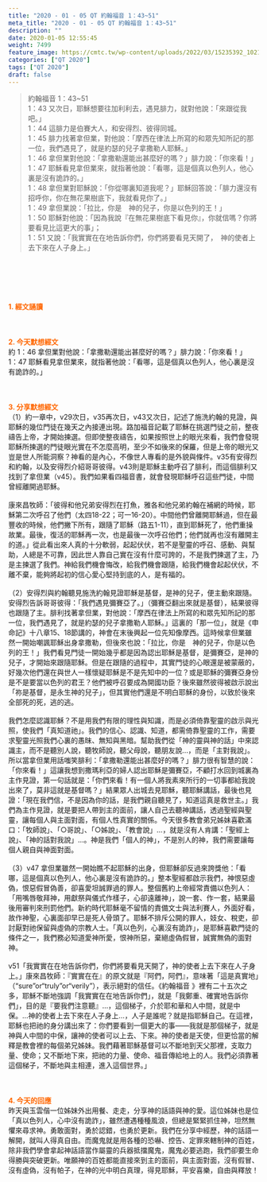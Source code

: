```yaml
---
title: "2020 - 01 - 05 QT 約翰福音 1：43~51"
meta_title: "2020 - 01 - 05 QT 約翰福音 1：43~51"
description: ""
date: 2020-01-05 12:55:45
weight: 7499
feature_image: https://cmtc.tw/wp-content/uploads/2022/03/15235392_10211799862337740_180693556567566654_o-1.webp
categories: ["QT 2020"]
tags: ["QT 2020"]
draft: false
---
```


<blockquote>約翰福音 1：43~51<br />
1：43 又次日，耶穌想要往加利利去，遇見腓力，就對他說：「來跟從我吧。」<br />
1：44 這腓力是伯賽大人，和安得烈、彼得同城。<br />
1：45 腓力找著拿但業，對他說：「摩西在律法上所寫的和眾先知所記的那一位，我們遇見了，就是約瑟的兒子拿撒勒人耶穌。」<br />
1：46 拿但業對他說：「拿撒勒還能出甚麼好的嗎？」腓力說：「你來看！」<br />
1：47 耶穌看見拿但業來，就指著他說：「看哪，這是個真以色列人，他心裏是沒有詭詐的。」<br />
1：48 拿但業對耶穌說：「你從哪裏知道我呢？」耶穌回答說：「腓力還沒有招呼你，你在無花果樹底下，我就看見你了。」<br />
1：49 拿但業說：「拉比，你是　神的兒子，你是以色列的王！」<br />
1：50 耶穌對他說：「因為我說『在無花果樹底下看見你』，你就信嗎？你將要看見比這更大的事」；<br />
1：51 又說：「我實實在在地告訴你們，你們將要看見天開了，　神的使者上去下來在人子身上。」</blockquote><br />
&nbsp;<br />
<br />
&nbsp;<br />
<br />
<span style="color: #ff6600;"><strong>1. </strong><strong>經文誦讀</strong></span><br />
<br />
<span style="color: #ff6600;"><strong> </strong></span><br />
<br />
<span style="color: #ff6600;"><strong>2. 今天默想</strong><strong>經文<br />
</strong></span>約 1：46 拿但業對他說：「拿撒勒還能出甚麼好的嗎？」腓力說：「你來看！」<br />
1：47 耶穌看見拿但業來，就指著他說：「看哪，這是個真以色列人，他心裏是沒有詭詐的。」<br />
<br />
&nbsp;<br />
<br />
<span style="color: #ff6600;"><strong>3. 分享默想經文<br />
</strong></span>（1）約一章中，v29次日，v35再次日，v43又次日，記述了施洗約翰的見證，與耶穌的幾位門徒在幾天之內接連出現。路加福音記載了耶穌在挑選門徒之前，整夜禱告上帝，才開始揀選。但即使整夜禱告，如果按照世上的眼光來看，我們會發現耶穌所揀選的門徒眼光實在不怎麼高明，至少不如後來的保羅，但是上帝的眼光又豈是世人所能洞察？神看的是內心，不像世人專看的是外貌與條件。v35有安得烈和約翰，以及安得烈介紹哥哥彼得。v43則是耶穌主動呼召了腓利，而這個腓利又找到了拿但業（v45）。我們如果看四福音書，就會發現耶穌呼召這些門徒，中間曾經離開過耶穌。<br />
<br />
康來昌牧師：「彼得和他兄弟安得烈在打魚，雅各和他兄弟約翰在補網的時候，耶穌第二次呼召了他們（太四18-22；可一16-20）。中間他們曾離開耶穌過，但在最豐收的時候，他們撇下所有，跟隨了耶穌（路五1-11），直到耶穌死了，他們重操故業。最後，復活的耶穌再一次，也是最後一次呼召他們；他們就再也沒有離開主的道。」從此看出來人真的十分軟弱，起起伏伏，若不是聖靈的呼召、感動、與幫助，人總是不可靠，因此世人靠自己實在沒有什麼可誇的，不是我們揀選了主，乃是主揀選了我們。神給我們機會悔改，給我們機會跟隨，給我們機會起起伏伏，不離不棄，能夠將起初的信心愛心堅持到底的人，是有福的。<br />
<br />
（2）安得烈與約翰聽見施洗約翰見證耶穌是基督，是神的兒子，便主動來跟隨。安得烈告訴哥哥彼得：「我們遇見彌賽亞了。」（彌賽亞翻出來就是基督），結果彼得也跟隨了主。腓利找著拿但業，對他說：「摩西在律法上所寫的和眾先知所記的那一位，我們遇見了，就是約瑟的兒子拿撒勒人耶穌。」這裏的「那一位」，就是《申命記》十八章15、18節講的，神會在末後興起一位先知像摩西。這時候拿但業雖然一開始嘲諷耶穌出身拿撒勒，但後來也說：「拉比，你是　神的兒子，你是以色列的王！」我們看見門徒一開始幾乎都是因為認出耶穌是基督，是彌賽亞，是神的兒子，才開始來跟隨耶穌。但是在跟隨的過程中，其實門徒的心眼還是被蒙蔽的，好幾次他們還在與世人一樣懷疑耶穌是不是先知中的一位？或是耶穌的彌賽亞身份是不是要當以色列的君王？他們被呼召要成為開國功臣？後來雖然彼得被啟示說出「祢是基督，是永生神的兒子」，但其實他們還是不明白耶穌的身份，以致於後來全部死的死，逃的逃。<br />
<br />
我們怎麼認識耶穌？不是用我們有限的理性與知識，而是必須倚靠聖靈的啟示與光照，使我們「真知道祂」。我們的信心、認識、知道，都需倚靠聖靈的工作，需要求聖靈光照我們心裏的愚昩、無知與黑暗。幫助我們從「神的靈與神的話」中來認識主，而不是聽別人說，聽牧師說，聽父母說，聽朋友說…，而是「主對我說」。所以當拿但業用話嗤笑腓利：「拿撒勒還能出甚麼好的嗎？」腓力很有智慧的說：「你來看！」這讓我想到撒瑪利亞的婦人認出耶穌是彌賽亞，不顧打水回到城裏為主作見證，第一句話就是：「你們來看！有一個人將我素來所行的一切事都給我說出來了，莫非這就是基督嗎？」結果眾人出城去見耶穌，聽耶穌講話，最後也見證：「現在我們信，不是因為你的話，是我們親自聽見了，知道這真是救世主。」我們為主作見證，就是要把人帶到主的面前，讓人自己去聽神講話，透過聖經與聖靈，讓每個人與主面對面，有個人性真實的關係。今天很多教會弟兄姊妹喜歡滿口：「牧師說」、「○哥說」、「○姊說」、「教會說」…，就是沒有人肯講：「聖經上說」、「神的話對我說」…。神是我們「個人的神」，不是別人的神，我們需要讓每個人親自與神面對面。<br />
<br />
（3）v47 拿但業雖然一開始瞧不起耶穌的出身，但耶穌卻反過來誇獎他：「看哪，這是個真以色列人，他心裏是沒有詭詐的。」整本聖經都啟示我們，神恨惡虛偽，恨惡假冒偽善，卻喜愛坦誠罪過的罪人。整個舊約上帝經常責備以色列人：「用嘴唇敬拜神，用獻祭與儀式作樣子，心卻遠離神」，說一套、作一套，結果最後用審判來刑罰他們。新約時代耶穌毫不留情的責備文士與法利賽人，外面好看，故作神聖，心裏面卻早已是死人骨頭了。耶穌不排斥公開的罪人，妓女、稅吏，卻討厭對祂保留與虛偽的宗教人士。「真以色列，心裏沒有詭詐」，是耶穌喜歡門徒的條件之一，我們務必知道愛神所愛，恨神所惡，棄絕虛偽假冒，誠實無偽的面對神。<br />
<br />
v51「我實實在在地告訴你們，你們將要看見天開了，神的使者上去下來在人子身上。」康來昌牧師：『實實在在』的原文就是『阿們，阿們』，意味著「這是真實地」（“sure”or“truly”or“verily”），表示絕對的信任。《約翰福音 》裡有二十五次之多，耶穌不斷地強調「我實實在在地告訴你們」，就是「我鄭重、確實地告訴你們」，目的是『要我們注意聽』…，這個梯子，介於耶和華和人中間，就是中保。…神的使者上去下來在人子身上…，人子是誰呢？就是指耶穌自己。在這裡，耶穌也把祂的身分講出來了：你們要看到一個更大的事——我就是那個梯子，就是神與人中間的中保，讓神的使者可以上去、下來。神的使者是天使，但更恰當的解釋是教會裡的每個弟兄姊妹。我們藉著耶穌基督可以不斷地到天父那裡，支取力量、使命；又不斷地下來，把祂的力量、使命、福音傳給地上的人。我們必須靠著這個梯子，不斷地與主相連，進入這個世界。」<br />
<br />
&nbsp;<br />
<br />
<span style="color: #ff6600;"><strong>4. 今天的回應<br />
</strong></span>昨天與玉雲偕一位姊妹外出用餐、走走，分享神的話語與神的愛。這位姊妹也是位「真以色列人，心中沒有詭詐」，雖然遭遇種種風浪，但總是緊緊抓住神，坦然無懼來尋求神。勇敢面對，勇於認錯，也勇於更新。我們在分享中經歷，神的話語一解開，就叫人得真自由。而魔鬼就是用各種的恐嚇、控告、定罪來轄制神的百姓，除非我們學會拿起神話語當作屬靈的兵器抵擋魔鬼，魔鬼必要逃跑，我們卻要生命得勝與突破更新。唯願神的百姓都能直接來到主的面前，與主面對面，沒有假冒、沒有虛偽，沒有帕子，在神的光中明白真理，得見耶穌，平安喜樂，自由與釋放！<br />
<br />
&nbsp;
        